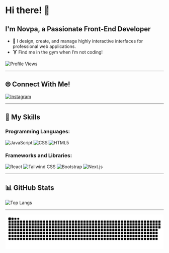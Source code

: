 # Hi there! 👋
## I'm Novpa, a Passionate Front-End Developer

- 🎨 I design, create, and manage highly interactive interfaces for professional web applications.
- 🏋️ Find me in the gym when I’m not coding!

![Profile Views](https://komarev.com/ghpvc/?username=Novpa&color=brightgreen)

---

## 🌐 Connect With Me!
[![Instagram](https://img.shields.io/badge/Instagram-E4405F?style=flat&logo=instagram&logoColor=white)](https://www.instagram.com/novparodriguez/)

---

## 💼 My Skills

### Programming Languages:
![JavaScript](https://img.shields.io/badge/JavaScript-323330?style=flat&logo=javascript&logoColor=F7DF1E)
![CSS](https://img.shields.io/badge/CSS-1572B6?style=flat&logo=css3&logoColor=white)
![HTML5](https://img.shields.io/badge/HTML5-E34F26?style=flat&logo=html5&logoColor=white)

### Frameworks and Libraries:
![React](https://img.shields.io/badge/React-20232A?style=flat&logo=react&logoColor=61DAFB)
![Tailwind CSS](https://img.shields.io/badge/Tailwind_CSS-38B2AC?style=flat&logo=tailwind-css&logoColor=white)
![Bootstrap](https://img.shields.io/badge/Bootstrap-563D7C?style=flat&logo=bootstrap&logoColor=white)
![Next.js](https://img.shields.io/badge/Next.js-20232A?style=flat&logo=nextdotjs&logoColor=FFFFFF)

---

## 📊 GitHub Stats
![Top Langs](https://github-readme-stats.vercel.app/api/top-langs/?username=Novpa&layout=compact&theme=radical&hide_border=true)

---
![Snake Game](https://github.com/Novpa/Novpa/blob/main/github-snake.svg)
